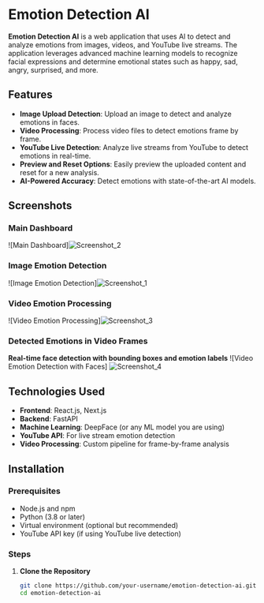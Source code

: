 # Emotion Detection AI

**Emotion Detection AI** is a web application that uses AI to detect and analyze emotions from images, videos, and YouTube live streams. The application leverages advanced machine learning models to recognize facial expressions and determine emotional states such as happy, sad, angry, surprised, and more.

## Features

- **Image Upload Detection**: Upload an image to detect and analyze emotions in faces.
- **Video Processing**: Process video files to detect emotions frame by frame.
- **YouTube Live Detection**: Analyze live streams from YouTube to detect emotions in real-time.
- **Preview and Reset Options**: Easily preview the uploaded content and reset for a new analysis.
- **AI-Powered Accuracy**: Detect emotions with state-of-the-art AI models.

## Screenshots

### Main Dashboard
![Main Dashboard]![Screenshot_2](https://github.com/user-attachments/assets/84633027-ee84-42f9-93b5-9fd6aa6a92c0)

### Image Emotion Detection
![Image Emotion Detection]![Screenshot_1](https://github.com/user-attachments/assets/3882e1e3-e18e-4cbb-b004-74389109d665)

### Video Emotion Processing
![Video Emotion Processing]![Screenshot_3](https://github.com/user-attachments/assets/a848eeb0-2931-404e-8799-b4c2ccd3ac54)

### Detected Emotions in Video Frames
**Real-time face detection with bounding boxes and emotion labels**
![Video Emotion Detection with Faces] ![Screenshot_4](https://github.com/user-attachments/assets/28cca2c9-421e-4055-9b2d-d94e9d5bfd5c)

## Technologies Used

- **Frontend**: React.js, Next.js
- **Backend**: FastAPI
- **Machine Learning**: DeepFace (or any ML model you are using)
- **YouTube API**: For live stream emotion detection
- **Video Processing**: Custom pipeline for frame-by-frame analysis

## Installation

### Prerequisites
- Node.js and npm
- Python (3.8 or later)
- Virtual environment (optional but recommended)
- YouTube API key (if using YouTube live detection)

### Steps

1. **Clone the Repository**
   ```bash
   git clone https://github.com/your-username/emotion-detection-ai.git
   cd emotion-detection-ai
